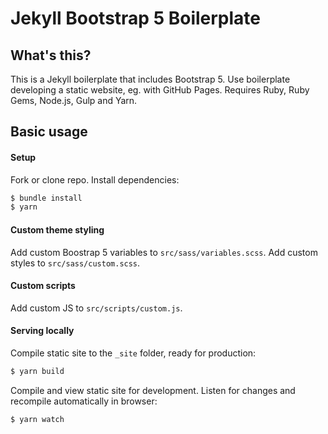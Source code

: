 # Jekyll Bootstrap 5 Boilerplate


## What's this?

This is a Jekyll boilerplate that includes Bootstrap 5. Use boilerplate developing a static website, eg. with GitHub Pages. Requires Ruby, Ruby Gems, Node.js, Gulp and Yarn.

## Basic usage 

#### Setup
Fork or clone repo. Install dependencies:

```sh
$ bundle install
$ yarn
```

#### Custom theme styling
Add custom Boostrap 5 variables to `src/sass/variables.scss`.
Add custom styles to `src/sass/custom.scss`. 

#### Custom scripts
Add custom JS to `src/scripts/custom.js`.

#### Serving locally
Compile static site to the `_site` folder, ready for production:

```sh
$ yarn build
```

Compile and view static site for development. Listen for changes and recompile automatically in browser:

```sh
$ yarn watch
```
